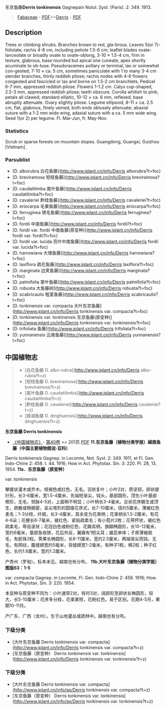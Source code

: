 东京鱼藤**Derris tonkinensis** Gagnepain Notul. Syst. (Paris). 2: 349. 1913.

> [Fabaceae](http://www.iplant.cn/info/Fabaceae?t=foc) - [PDF](http://www.iplant.cn/foc/pdf/Fabaceae.pdf)>>[Derris](http://www.iplant.cn/info/Derris?t=foc) - [PDF](http://www.iplant.cn/foc/pdf/Derris.pdf)
## Description

Trees or climbing shrubs. Branches brown to red, gla-brous. Leaves 5(or 7)-foliolate; rachis 4-8 cm, including petiole 1.5-6 cm; leaflet blades ovate-lanceolate or broadly ovate to ovate-oblong, 3-10 × 1.5-4 cm, firm in texture, glabrous, base rounded but apical one cuneate, apex shortly acuminate to ob-tuse. Pseudoracemes axillary or terminal, lax or somewhat con-gested, 7-10 × ca. 5 cm, sometimes paniculate with 1 to many 3-4 cm slender branches, thinly reddish pilose; rachis nodes with 4-6 flowers congested and fascicled or lax and borne on 1.5-2 cm branchlets. Pedicel 6-7 mm, appressed reddish pilose. Flowers 1-1.2 cm. Calyx cup-shaped, 2.5-3 mm, appressed reddish pilose; teeth obscure. Corolla whitish to pink; petals all clawed; standard elliptic, 10-12 × ca. 6 mm, reflexed, base abruptly attenuate. Ovary slightly pilose. Legume ellipsoid, 8-11 × ca. 2.5 cm, flat, glabrous, finely veined, both ends obtusely attenuate; abaxial suture with a 1-2 mm wide wing, adaxial suture with a ca. 5 mm wide wing. Seed 1(or 2) per legume. Fl. Mar-Jun, fr. May-Nov.

### Statistics
Scrub or sparse forests on mountain slopes. Guangdong, Guangxi, Guizhou [Vietnam].


### Parsublist

* [D.  alborubra  白花鱼藤](http://www.iplant.cn/info/Derris alborubra?t=foc)
* [D.  breviramosa  短枝鱼藤](http://www.iplant.cn/info/Derris breviramosa?t=foc)
* [D.  caudatilimba  尾叶鱼藤](http://www.iplant.cn/info/Derris caudatilimba?t=foc)
* [D.  cavaleriei  黔桂鱼藤](http://www.iplant.cn/info/Derris cavaleriei?t=foc)
* [D.  eriocarpa  毛果鱼藤](http://www.iplant.cn/info/Derris eriocarpa?t=foc)
* [D.  ferruginea  锈毛鱼藤](http://www.iplant.cn/info/Derris ferruginea?t=foc)
* [D.  fordii  中南鱼藤](http://www.iplant.cn/info/Derris fordii?t=foc)
* [D.  fordii var. fordii  中南鱼藤(原变种)](http://www.iplant.cn/info/Derris fordii var. fordii?t=foc)
* [D.  fordii var. lucida  亮叶中南鱼藤](http://www.iplant.cn/info/Derris fordii var. lucida?t=foc)
* [D.  harrowiana  大理鱼藤](http://www.iplant.cn/info/Derris harrowiana?t=foc)
* [D.  laxiflora  疏花鱼藤](http://www.iplant.cn/info/Derris laxiflora?t=foc)
* [D.  marginata  边荚鱼藤](http://www.iplant.cn/info/Derris marginata?t=foc)
* [D.  palmifolia  掌叶鱼藤](http://www.iplant.cn/info/Derris palmifolia?t=foc)
* [D.  robusta  大鱼藤树](http://www.iplant.cn/info/Derris robusta?t=foc)
* [D.  scabricaulis  粗茎鱼藤](http://www.iplant.cn/info/Derris scabricaulis?t=foc)
* [D.  tonkinensis var. compacta  大叶东京鱼藤](http://www.iplant.cn/info/Derris tonkinensis var. compacta?t=foc)
* [D.  tonkinensis var. tonkinensis  东京鱼藤(原变种)](http://www.iplant.cn/info/Derris tonkinensis var. tonkinensis?t=foc)
* [D.  trifoliata  鱼藤](http://www.iplant.cn/info/Derris trifoliata?t=foc)
* [D.  yunnanensis  云南鱼藤](http://www.iplant.cn/info/Derris yunnanensis?t=foc)


## 中国植物志

> * [白花鱼藤  D.  albo-rubra](http://www.iplant.cn/info/Derris albo-rubra?t=z)
> * [短枝鱼藤  D.  breviramosa](http://www.iplant.cn/info/Derris breviramosa?t=z)
> * [尾叶鱼藤  D.  caudatilimba](http://www.iplant.cn/info/Derris caudatilimba?t=z)
> * [黔桂鱼藤  D.  cavaleriei](http://www.iplant.cn/info/Derris cavaleriei?t=z)
> * [鼎湖鱼藤  D.  dinghuensis](http://www.iplant.cn/info/Derris dinghuensis?t=z)

**东京鱼藤 Derris tonkinensis**

* [《中国植物志》](http://www.iplant.cn/frps)- [第40卷](http://www.iplant.cn/frps/vol/40) >> 201页 [PDF](http://www.iplant.cn/frps/pdf/40/201.PDF)
**11.东京鱼藤（植物分类学报）越南鱼藤（中国主要植物图说·豆科）**

Derris tonkinensis Gagnep. in Lecomte, Not. Syst. 2: 349. 1911, et Fl. Gen. Indo-Chine 2: 458. t. 44. 1916; How in Act. Phytotax. Sin. 3: 220. Pl. 28, 13. 1954.
**11a．东京鱼藤（原变种）**

var. tonkinensis

攀援状灌木或乔木。枝褐色或红色，无毛。羽状复叶；小叶2对，质坚韧，卵状披针形，长3-6厘米，宽1.5-4厘米，先端短渐尖，钝头，基部圆形，顶生小叶基部楔形，无毛，侧脉4-5对，上面稍不明显；小叶柄长3-4毫米。总状花序腋生或顶生，疏散或稍稠密，呈尖塔形的圆锥花序式，长7-10厘米，径约5厘米，薄被红色柔毛；1-3分枝，纤细，长3-4厘米，其余变为花束柄；花束柄长1.5-2厘米，有花4-6朵；花梗长6-7毫米，被红色、紧贴疏柔毛；有小苞片2枚；花萼杯状，被红色疏柔毛，萼齿波状；花冠白色或粉红色，花瓣具柄，旗瓣椭圆形，长10-12毫米，宽约6毫米，基部急收狭，花后外反，翼瓣有1短尖耳；雄蕊单体；子房薄被疏毛，有胚珠3粒。荚果长椭圆形，长8-11厘米，宽约2.5厘米，两端渐尖而钝，无毛，有网纹，腹缝翅宽约5毫米，背缝翅宽1-2毫米，有种子1粒，稀2粒；种子红色，长约1.8厘米，宽约1.2厘米。

产贵州（罗甸）。标本未见。越南也有分布。
**11b.大叶东京鱼藤（植物分类学报）图版63：1-5**

var. compacta Gagnep. in Lecomte, Fl. Gen. Indo-Chine 2: 458. 1916; How. in Act. Phytotax. Sin. 3: 220. 1954.

本变种与原变种不同为：小叶通常2对，有时3对，阔卵形至卵状长椭圆形，较大，长5-10厘米；花序多分枝，花束甚短，花粉红色，易于区别。花期4-5月，果期10-11月。

产广东、广西（龙州）。生于山地灌丛或疏林中。越南也有分布。

### 下级分类
* [大叶东京鱼藤  Derris tonkinensis var. compacta](http://www.iplant.cn/info/Derris tonkinensis var. compacta?t=z)
* [东京鱼藤（原变种）  Derris tonkinensis var. tonkinensis](http://www.iplant.cn/info/Derris tonkinensis var. tonkinensis?t=z)

### 下级分类
* [大叶东京鱼藤  Derris tonkinensis var. compacta](http://www.iplant.cn/info/sp/Derris tonkinensis var. compacta?t=z)
* [东京鱼藤（原变种）  Derris tonkinensis var. tonkinensis](http://www.iplant.cn/info/sp/Derris tonkinensis var. tonkinensis?t=z)
